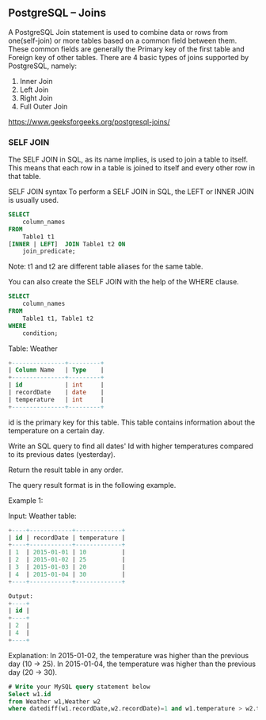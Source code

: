 ## PostgreSQL – Joins

A PostgreSQL Join statement is used to combine data or rows from one(self-join) or more tables based on a common field between them. These common fields are generally the Primary key of the first table and Foreign key of other tables.
There are 4 basic types of joins supported by PostgreSQL, namely:

1. Inner Join
2. Left Join
3. Right Join
4. Full Outer Join

https://www.geeksforgeeks.org/postgresql-joins/

### SELF JOIN
The SELF JOIN in SQL, as its name implies, is used to join a table to itself. This means that each row in a table is joined to itself and every other row in that table.

SELF JOIN syntax
To perform a SELF JOIN in SQL, the LEFT or INNER JOIN is usually used.

```sql
SELECT
    column_names
FROM
    Table1 t1
[INNER | LEFT]  JOIN Table1 t2 ON
    join_predicate; 
```
                              
Note: t1 and t2 are different table aliases for the same table.

You can also create the SELF JOIN with the help of the WHERE clause.

```sql
SELECT 
    column_names
FROM 
    Table1 t1, Table1 t2
WHERE 
    condition;
```

Table: Weather

```sql
+---------------+---------+
| Column Name   | Type    |
+---------------+---------+
| id            | int     |
| recordDate    | date    |
| temperature   | int     |
+---------------+---------+
```

id is the primary key for this table.
This table contains information about the temperature on a certain day.
 

Write an SQL query to find all dates' Id with higher temperatures compared to its previous dates (yesterday).

Return the result table in any order.

The query result format is in the following example.

 

Example 1:

Input: 
Weather table:

```sql
+----+------------+-------------+
| id | recordDate | temperature |
+----+------------+-------------+
| 1  | 2015-01-01 | 10          |
| 2  | 2015-01-02 | 25          |
| 3  | 2015-01-03 | 20          |
| 4  | 2015-01-04 | 30          |
+----+------------+-------------+
```

```sql
Output: 
+----+
| id |
+----+
| 2  |
| 4  |
+----+
```

Explanation: 
In 2015-01-02, the temperature was higher than the previous day (10 -> 25).
In 2015-01-04, the temperature was higher than the previous day (20 -> 30).

```sql
# Write your MySQL query statement below
Select w1.id 
from Weather w1,Weather w2
where datediff(w1.recordDate,w2.recordDate)=1 and w1.temperature > w2.temperature;
```


